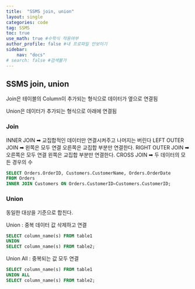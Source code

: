 ```yaml
---
title:  "SSMS join, union"
layout: single
categories: code
tag: SSMS
toc: true
use_math: true #수학식 적용여부
author_profile: false #내 프로파일 안보이기
sidebar:
    nav: "docs" 
# search: false #검색불가
---
```


## SSMS join, union
Join은 테이블의 Column이 추가되는 형식으로 데이터가 옆으로 연결됨

Union은 데이터가 추가되는 형식으로 아래에 연결됨

### Join
INNER JOIN ➡ 교집합적인 데이터만 연결시켜주고 나머지는 버린다
LEFT OUTER JOIN ➡ 왼쪽은 모두 연결   오른쪽은 교집합 부분만 연결한다.
RIGHT OUTER JOIN ➡ 오른쪽은 모두 연결   왼쪽은 교집합 부분만 연결한다.
CROSS JOIN ➡ 두 데이터의 모든 경우의 수
```sql
SELECT Orders.OrderID, Customers.CustomerName, Orders.OrderDate
FROM Orders
INNER JOIN Customers ON Orders.CustomerID=Customers.CustomerID;
```

### Union
동일한 대상을 기준으로 합친다.

Union 
: 중복 데이터 값 삭제하고 연결
```sql
SELECT column_name(s) FROM table1
UNION
SELECT column_name(s) FROM table2;
```
Union All 
: 중복되는 값 모두 연결
```sql
SELECT column_name(s) FROM table1
UNION ALL
SELECT column_name(s) FROM table2;
```